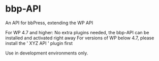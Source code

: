 # bbp-API
An API for bbPress, extending the WP API

For WP 4.7 and higher: No extra plugins needed, the bbp-API can be installed and activated right away
For versions of WP below 4.7, please install the ' XYZ API ' plugin first

Use in development environments only.

